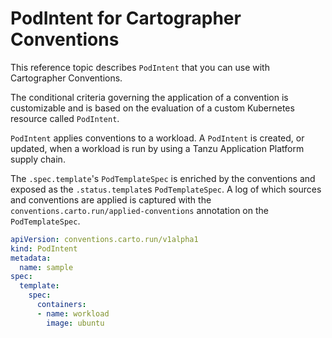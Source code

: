 # PodIntent for Cartographer Conventions

This reference topic describes `PodIntent` that you can use with Cartographer Conventions.

The conditional criteria governing the application of a convention is customizable and is based on
the evaluation of a custom Kubernetes resource called `PodIntent`.

`PodIntent` applies conventions to a workload. A `PodIntent` is created, or updated, when a workload
is run by using a Tanzu Application Platform supply chain.

The `.spec.template`'s `PodTemplateSpec` is enriched by the conventions and exposed as the
`.status.template`s `PodTemplateSpec`. A log of which sources and conventions are applied is
captured with the `conventions.carto.run/applied-conventions` annotation on the `PodTemplateSpec`.

```yaml
apiVersion: conventions.carto.run/v1alpha1
kind: PodIntent
metadata:
  name: sample
spec:
  template:
    spec:
      containers:
      - name: workload
        image: ubuntu
```
